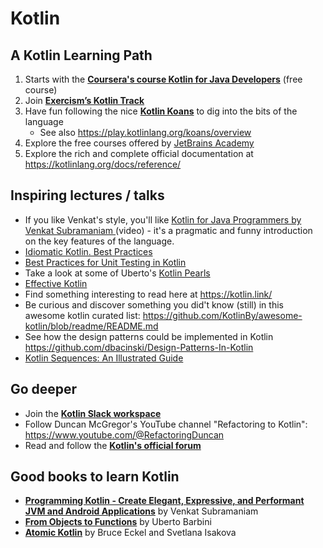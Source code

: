 # Kotlin

## A Kotlin Learning Path

1. Starts with the **[Coursera's course Kotlin for Java Developers](https://www.coursera.org/learn/kotlin-for-java-developers/)** (free course)
2. Join **[Exercism’s Kotlin Track](https://exercism.org/tracks/kotlin)**
3. Have fun following the nice **[Kotlin Koans](https://kotlinlang.org/docs/tutorials/koans.html)** to dig into the bits of the language
    * See also https://play.kotlinlang.org/koans/overview
4. Explore the free courses offered by [JetBrains Academy](https://www.jetbrains.com/academy/)
5. Explore the rich and complete official documentation at https://kotlinlang.org/docs/reference/

## Inspiring lectures / talks

* If you like Venkat's style, you'll like [Kotlin for Java Programmers by Venkat Subramaniam
](https://www.youtube.com/watch?v=7EVXypZDOos) (video) - it's a pragmatic and funny introduction on the key features of the language.
* [Idiomatic Kotlin. Best Practices](https://phauer.com/2017/idiomatic-kotlin-best-practices/)
* [Best Practices for Unit Testing in Kotlin
](https://phauer.com/2018/best-practices-unit-testing-kotlin/)
* Take a look at some of Uberto's [Kotlin Pearls](https://proandroiddev.com/kotlin-pearls-multiple-inheritance-3f4d427141a5)
* [Effective Kotlin](https://medium.com/@appmattus/effective-kotlin-31215a6cf847)
* Find something interesting to read here at https://kotlin.link/
* Be curious and discover something you did't know (still) in this awesome kotlin curated list: https://github.com/KotlinBy/awesome-kotlin/blob/readme/README.md
* See how the design patterns could be implemented in Kotlin https://github.com/dbacinski/Design-Patterns-In-Kotlin
* [Kotlin Sequences: An Illustrated Guide
](https://typealias.com/guides/kotlin-sequences-illustrated-guide/)

## Go deeper

* Join the **[Kotlin Slack workspace](https://surveys.jetbrains.com/s3/kotlin-slack-sign-up)**
* Follow Duncan McGregor's YouTube channel "Refactoring to Kotlin": https://www.youtube.com/@RefactoringDuncan
* Read and follow the **[Kotlin's official forum](https://discuss.kotlinlang.org/)**

## Good books to learn Kotlin
* **[Programming Kotlin - Create Elegant, Expressive, and Performant JVM and Android Applications](https://pragprog.com/book/vskotlin/programming-kotlin)** by Venkat Subramaniam
* **[From Objects to Functions](https://pragprog.com/titles/uboop/from-objects-to-functions)** by Uberto Barbini
* **[Atomic Kotlin](https://www.atomickotlin.com/atomickotlin/)** by Bruce Eckel and Svetlana Isakova
